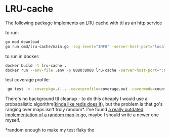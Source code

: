 # LRU-cache 

The following package implements an LRU cache with ttl as an http service

to run:
```bash
go mod download
go run cmd/lru-cache/main.go -log-level="INFO" -server-host-port="localhost:8080" -cache-size=10 -default-cache-ttl=1m
```

to run in docker:
```bash
docker build -t lru-cache .
docker run --env-file .env -p 8080:8080 lru-cache -server-host-port=":8080" -cache-size=100 -log-level="DEBUG"
```
test coverage profile:
```bash
 go test -v -coverpkg=./... -coverprofile=coverage.out -covermode=count ./... && go tool cover -func coverage.out | grep total | awk '{print $3}'
```

There's no background ttl cleanup - to do this cheaply I would use a probabalistic algorithm([kinda like redis does it](https://www.pankajtanwar.in/blog/how-redis-expires-keys-a-deep-dive-into-how-ttl-works-internally-in-redis)), but the problem is that go's ranging over maps isn't truly random*. I've found [a really outdated implementation of a random map in go](https://github.com/lukechampine/randmap), maybe I should write a newer one myself.
  
*random enough to make my test flaky tho
